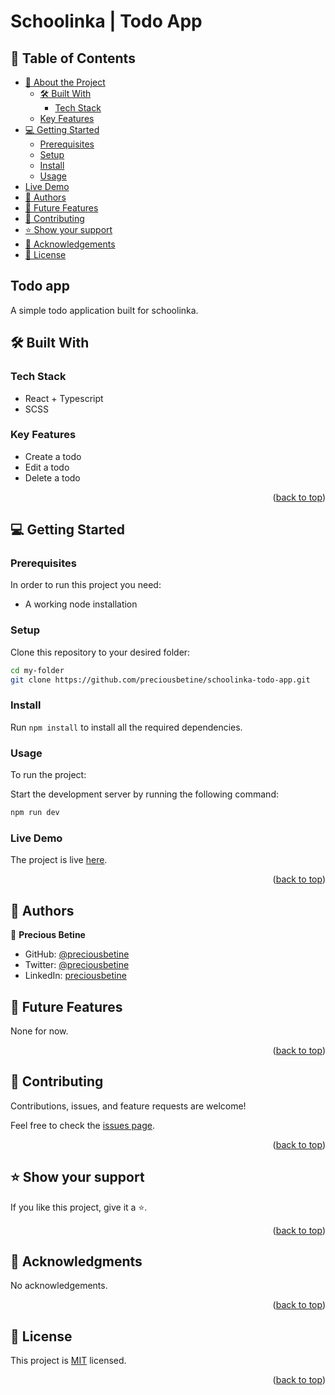 <a name="readme-top"></a>

# Schoolinka | Todo App

## 📗 Table of Contents

- [📖 About the Project](#about-project)
  - [🛠 Built With](#built-with)
    - [Tech Stack](#tech-stack)
   - [Key Features](#key-features)
- [💻 Getting Started](#getting-started)
   - [Prerequisites](#prerequisites)
   - [Setup](#setup)
   - [Install](#install)
   - [Usage](#usage)
- [Live Demo](#live-demo)
- [👥 Authors](#authors)
- [🔭 Future Features](#future-features)
- [🤝 Contributing](#contributing)
- [⭐️ Show your support](#support)
- [🙏 Acknowledgements](#acknowledgements)
- [📝 License](#license)



## Todo app <a name="about-project"></a>

A simple todo application built for schoolinka.

## 🛠 Built With <a name="built-with"></a>

### Tech Stack <a name="tech-stack"></a>

- React + Typescript
- SCSS

### Key Features <a name="key-features"></a>

- Create a todo
- Edit a todo
- Delete a todo

<p align="right">(<a href="#readme-top">back to top</a>)</p>

## 💻 Getting Started <a name="getting-started"></a>

### Prerequisites

In order to run this project you need:
- A working node installation

### Setup

Clone this repository to your desired folder:

```sh
cd my-folder
git clone https://github.com/preciousbetine/schoolinka-todo-app.git
```

### Install

Run `npm install` to install all the required dependencies.

### Usage

To run the project:

Start the development server by running the following command:

```sh
npm run dev
```

### Live Demo

The project is live [here](https://schoolinka-todo-app-preciousbetine.vercel.app/).

<p align="right">(<a href="#readme-top">back to top</a>)</p>

## 👥 Authors <a name="authors"></a>

👤 **Precious Betine**

- GitHub: [@preciousbetine](https://github.com/preciousbetine)
- Twitter: [@preciousbetine](https://twitter.com/preciousbetine)
- LinkedIn: [preciousbetine](https://linkedin.com/in/preciousbetine)

## 🔭 Future Features <a name="future-features"></a>

None for now.

<p align="right">(<a href="#readme-top">back to top</a>)</p>

## 🤝 Contributing <a name="contributing"></a>

Contributions, issues, and feature requests are welcome!

Feel free to check the [issues page](../../issues/).

<p align="right">(<a href="#readme-top">back to top</a>)</p>

## ⭐️ Show your support <a name="support"></a>

If you like this project, give it a ⭐.

<p align="right">(<a href="#readme-top">back to top</a>)</p>

## 🙏 Acknowledgments <a name="acknowledgements"></a>

No acknowledgements.

<p align="right">(<a href="#readme-top">back to top</a>)</p>

## 📝 License <a name="license"></a>

This project is [MIT](./LICENSE) licensed.

<p align="right">(<a href="#readme-top">back to top</a>)</p>
